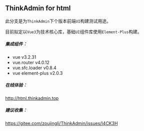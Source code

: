 ## ThinkAdmin for html

此分支是为`ThinkAdmin`下个版本前端`UI`构建测试用途。

目前拟定以`Vue3`为技术核心库，基础`UI`组件库使用`Element-Plus`构建。

##### **集成组件：**

* vue v3.2.31
* vue.router v4.0.12
* vue.sfc.loader v0.8.4
* vue element-plus v2.0.3

##### **在线体验：**

http://html.thinkadmin.top

##### **建议收集：**

https://gitee.com/zoujingli/ThinkAdmin/issues/I4CK3H